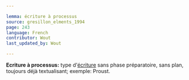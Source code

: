 ```yaml
---

lemma: écriture à processus
source: gresillon_elments_1994
page: 243
language: French
contributor: Wout
last_updated_by: Wout

---
```


**Ecriture à processus:** type d'[écriture](writingProcess.html) sans phase préparatoire, sans plan, toujours déjà textualisant; exemple: Proust.

